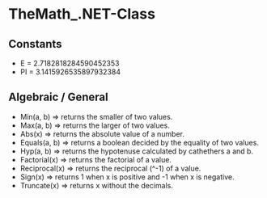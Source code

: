 # TheMath_.NET-Class

## Constants
- E = 2.7182818284590452353
- PI = 3.1415926535897932384

## Algebraic / General
- Min(a, b) => returns the smaller of two values.
- Max(a, b) => returns the larger of two values.
- Abs(x) => returns the absolute value of a number.
- Equals(a, b) => returns a boolean decided by the equality of two values.
- Hyp(a, b) => returns the hypotenuse calculated by cathethers a and b.
- Factorial(x) => returns the factorial of a value.
- Reciprocal(x) => returns the reciprocal (^-1) of a value.
- Sign(x) => returns 1 when x is positive and -1 when x is negative.
- Truncate(x) => returns x without the decimals.

